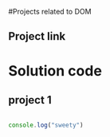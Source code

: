 #Projects related to DOM 


## Project link


# Solution code


##  project 1

``` javascript

console.log("sweety")

```